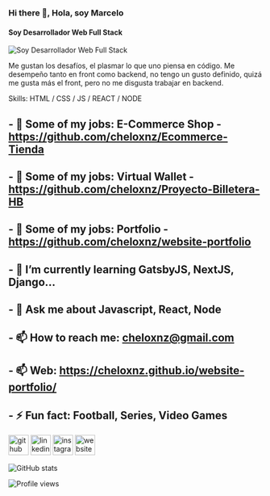 ### Hi there 👋, Hola, soy Marcelo
#### Soy Desarrollador Web Full Stack
![Soy Desarrollador Web Full Stack](https://elements-video-cover-images-0.imgix.net/files/4614d949-8e79-4823-84bd-9b4bd902add2/inline_image_preview.jpg?auto=compress&crop=edges&fit=crop&fm=jpeg&h=630&w=1200&s=a7b4ea0f456c67de57c0d9a22b3564c8)

Me gustan los desafíos, el plasmar lo que uno piensa en código. Me desempeño tanto en front como backend, no tengo un gusto definido, quizá me gusta más el front, pero no me disgusta trabajar en backend.

Skills: HTML / CSS / JS / REACT / NODE

## - 🔭 Some of my jobs: E-Commerce Shop - https://github.com/cheloxnz/Ecommerce-Tienda
## - 🔭 Some of my jobs: Virtual Wallet - https://github.com/cheloxnz/Proyecto-Billetera-HB
## - 🔭 Some of my jobs: Portfolio - https://github.com/cheloxnz/website-portfolio
## - 🌱 I’m currently learning GatsbyJS, NextJS, Django... 
## - 💬 Ask me about Javascript, React, Node 
## - 📫 How to reach me: cheloxnz@gmail.com 
## - 📫 Web: https://cheloxnz.github.io/website-portfolio/
## - ⚡ Fun fact: Football, Series, Video Games 


[<img src='https://cdn.jsdelivr.net/npm/simple-icons@3.0.1/icons/github.svg' alt='github' height='40'>](https://github.com/cheloxnz)  [<img src='https://cdn.jsdelivr.net/npm/simple-icons@3.0.1/icons/linkedin.svg' alt='linkedin' height='40'>](https://www.linkedin.com/in/chelodelvalle/)  [<img src='https://cdn.jsdelivr.net/npm/simple-icons@3.0.1/icons/instagram.svg' alt='instagram' height='40'>](https://www.instagram.com/cheloxnz25/)  [<img src='https://cdn.jsdelivr.net/npm/simple-icons@3.0.1/icons/icloud.svg' alt='website' height='40'>](https://cheloxnz.github.io/website-portfolio/)  

![GitHub stats](https://github-readme-stats.vercel.app/api?username=cheloxnz&show_icons=true)  

![Profile views](https://gpvc.arturio.dev/cheloxnz)  
